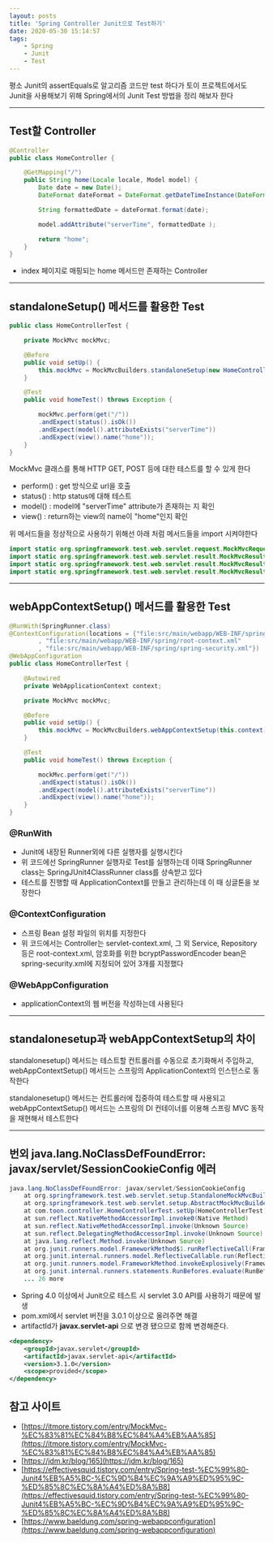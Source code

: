 ```yaml
---
layout: posts
title: 'Spring Controller Junit으로 Test하기'
date: 2020-05-30 15:14:57
tags:
    - Spring
    - Junit
    - Test
---
```


평소 Junit의 assertEquals로 알고리즘 코드만 test 하다가
토이 프로젝트에서도 Junit을 사용해보기 위해 Spring에서의 Junit Test 방법을 정리 해보자 한다

* * *

## Test할 Controller

```java
@Controller
public class HomeController {

    @GetMapping("/")
    public String home(Locale locale, Model model) {
        Date date = new Date();
        DateFormat dateFormat = DateFormat.getDateTimeInstance(DateFormat.LONG, DateFormat.LONG, locale);

        String formattedDate = dateFormat.format(date);

        model.addAttribute("serverTime", formattedDate );

        return "home";
    }
}
```

- index 페이지로 매핑되는 home 메서드만 존재하는 Controller

* * *

## standaloneSetup() 메서드를 활용한 Test

```java
public class HomeControllerTest {

    private MockMvc mockMvc;

    @Before
    public void setUp() {
        this.mockMvc = MockMvcBuilders.standaloneSetup(new HomeController()).build();
    }

    @Test
    public void homeTest() throws Exception {

        mockMvc.perform(get("/"))
        .andExpect(status().isOk())
        .andExpect(model().attributeExists("serverTime"))
        .andExpect(view().name("home"));
    }
}
```

MockMvc 클래스를 통해 HTTP GET, POST 등에 대한 테스트를 할 수 있게 한다

- perform() : get 방식으로 url을 호출
- status() : http status에 대해 테스트
- model() : model에 "serverTime" attribute가 존재하는 지 확인
- view() : return하는 view의 name이 "home"인지 확인

위 메서드들을 정상적으로 사용하기 위해선 아래 처럼 메서드들을 import 시켜야한다

```java
import static org.springframework.test.web.servlet.request.MockMvcRequestBuilders.get;
import static org.springframework.test.web.servlet.result.MockMvcResultMatchers.model;
import static org.springframework.test.web.servlet.result.MockMvcResultMatchers.status;
import static org.springframework.test.web.servlet.result.MockMvcResultMatchers.view;
```

* * *

## webAppContextSetup() 메서드를 활용한 Test

```java
@RunWith(SpringRunner.class)
@ContextConfiguration(locations = {"file:src/main/webapp/WEB-INF/spring/appServlet/servlet-context.xml"
        , "file:src/main/webapp/WEB-INF/spring/root-context.xml"
        , "file:src/main/webapp/WEB-INF/spring/spring-security.xml"})
@WebAppConfiguration
public class HomeControllerTest {

    @Autowired
    private WebApplicationContext context;

    private MockMvc mockMvc;

    @Before
    public void setUp() {
        this.mockMvc = MockMvcBuilders.webAppContextSetup(this.context).build();
    }

    @Test
    public void homeTest() throws Exception {

        mockMvc.perform(get("/"))
        .andExpect(status().isOk())
        .andExpect(model().attributeExists("serverTime"))
        .andExpect(view().name("home"));
    }
}
```

### @RunWith

- Junit에 내장된 Runner외에 다른 실행자를 실행시킨다
- 위 코드에선 SpringRunner 실행자로 Test를 실행하는데 이때 SpringRunner class는 SpringJUnit4ClassRunner class를 상속받고 있다
- 테스트를 진행할 때 ApplicationContext를 만들고 관리하는데 이 때 싱글톤을 보장한다

### @ContextConfiguration

- 스프링 Bean 설정 파일의 위치를 지정한다
- 위 코드에서는 Controller는 servlet-context.xml, 그 외 Service, Repository 등은 root-context.xml, 암호화를 위한 bcryptPasswordEncoder bean은 spring-security.xml에 지정되어 있어 3개를 지정했다

### @WebAppConfiguration

- applicationContext의 웹 버전을 작성하는데 사용된다

* * *

## standalonesetup과 webAppContextSetup의 차이

standalonesetup() 메서드는 테스트할 컨트롤러를 수동으로 초기화해서 주입하고, webAppContextSetup() 메서드는 스프링의 ApplicationContext의 인스턴스로 동작한다

standalonesetup() 메서드는 컨트롤러에 집중하여 테스트할 때 사용되고
webAppContextSetup() 메서드는 스프링의 DI 컨테이너를 이용해 스프링 MVC 동작을 재현해서 테스트한다

* * *

## 번외 java.lang.NoClassDefFoundError: javax/servlet/SessionCookieConfig 에러

```java
java.lang.NoClassDefFoundError: javax/servlet/SessionCookieConfig
    at org.springframework.test.web.servlet.setup.StandaloneMockMvcBuilder.initWebAppContext(StandaloneMockMvcBuilder.java:339)
    at org.springframework.test.web.servlet.setup.AbstractMockMvcBuilder.build(AbstractMockMvcBuilder.java:139)
    at com.toon.controller.HomeControllerTest.setUp(HomeControllerTest.java:25)
    at sun.reflect.NativeMethodAccessorImpl.invoke0(Native Method)
    at sun.reflect.NativeMethodAccessorImpl.invoke(Unknown Source)
    at sun.reflect.DelegatingMethodAccessorImpl.invoke(Unknown Source)
    at java.lang.reflect.Method.invoke(Unknown Source)
    at org.junit.runners.model.FrameworkMethod$1.runReflectiveCall(FrameworkMethod.java:50)
    at org.junit.internal.runners.model.ReflectiveCallable.run(ReflectiveCallable.java:12)
    at org.junit.runners.model.FrameworkMethod.invokeExplosively(FrameworkMethod.java:47)
    at org.junit.internal.runners.statements.RunBefores.evaluate(RunBefores.java:24)
    ... 26 more
```

- Spring 4.0 이상에서 Junit으로 테스트 시 servlet 3.0 API를 사용하기 때문에 발생
- pom.xml에서 servlet 버전을 3.0.1 이상으로 올려주면 해결
- artifactId가 __javax.servlet-api__ 으로 변경 됐으므로 함께 변경해준다.

```xml
<dependency>
    <groupId>javax.servlet</groupId>
    <artifactId>javax.servlet-api</artifactId>
    <version>3.1.0</version>
    <scope>provided</scope>
</dependency>
```

## 참고 사이트

- [https://itmore.tistory.com/entry/MockMvc-%EC%83%81%EC%84%B8%EC%84%A4%EB%AA%85](https://itmore.tistory.com/entry/MockMvc-%EC%83%81%EC%84%B8%EC%84%A4%EB%AA%85)
- [https://jdm.kr/blog/165](https://jdm.kr/blog/165)
- [https://effectivesquid.tistory.com/entry/Spring-test-%EC%99%80-Junit4%EB%A5%BC-%EC%9D%B4%EC%9A%A9%ED%95%9C-%ED%85%8C%EC%8A%A4%ED%8A%B8](https://effectivesquid.tistory.com/entry/Spring-test-%EC%99%80-Junit4%EB%A5%BC-%EC%9D%B4%EC%9A%A9%ED%95%9C-%ED%85%8C%EC%8A%A4%ED%8A%B8)
- [https://www.baeldung.com/spring-webappconfiguration](https://www.baeldung.com/spring-webappconfiguration)